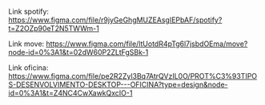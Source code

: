 Link spotify: https://www.figma.com/file/r9jyGeGhgMUZEAsgIEPbAF/spotify?t=Z2OZp90eT2N5TWWm-1

Link move: https://www.figma.com/file/ltUotdR4pTg6l7jsbdOEma/move?node-id=0%3A1&t=02dW60P2ZLtFgSBk-1

Link oficina: https://www.figma.com/file/pe2R2Zyl3Bq7AtrQVzIL0O/PROT%C3%93TIPOS-DESENVOLVIMENTO-DESKTOP---OFICINA?type=design&node-id=0%3A1&t=Z4NC4CwXawkQxcIO-1
